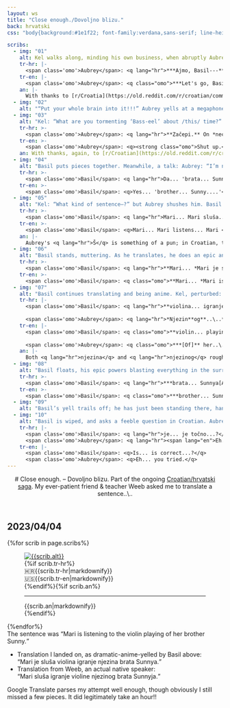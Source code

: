 ```yaml
---
layout: ws
title: "Close enough./Dovoljno blizu."
back: hrvatski
css: "body{background:#1e1f22; font-family:verdana,sans-serif; line-height:1.65; color:#e0e1e5; text-align:center;} /*hr*/ [lang=hr]{font-style:italic;} [lang=hr] [lang=en]{font-style:normal;} [lang=hr] em,[lang=hr] strong{text-transform:uppercase;} /*header+footer*/ footer{font-size:.75em;} header{margin:0 auto;} h1{font-size:2em; line-height:1.25; padding:.5em 0;} h1 span{display:inline-block;} /*layout*/ article{background:#bcb3a3; max-width:850px; margin:2em auto; font-size:.85em; color:#4a3d2a; padding:.5em;} article ::selection{background:#aaa08e; color:inherit;} h2{font-weight:normal; padding:0 0 .5em; font-size:.85em;} .imgs{margin:.25em 0;} .imgs a:hover,.imgs a:focus,.imgs a:active{opacity:.5;} article p{text-align:left;} figcaption{padding:.5em; color:inherit;} .flag{float:left; margin-right:.5em;} .tr p{margin:.35em 0 .35em 1.5em; line-height:1.35;} hr{opacity:0;} .an{margin-top:-.5em; line-height:1.35;} #end{background:#313338; border-radius:.25em; max-width:850px; margin:0 auto; padding:1em; line-height:1.5;} #end div{margin:-1em 0;} #end q{font-weight:bold;} #end ul{margin:1em 0 1.15em; list-style-type:none;} #end li{margin:.5em 0;} /*bigger*/ @media only screen and (min-width:550px){figcaption{font-size:1em; max-width:27.5em; margin:-.5em auto 0;} .an{font-size:.85em; margin-left:1.75em; padding-right:3.25em;}} /*figcaption{padding:.5em 1em; max-width:650px; margin:0 auto;} .tr{overflow:auto; margin:0 auto;} .tr div{float:left; width:50%;} .tr-hr{padding-right:.5em;} .tr-en{padding-left:.5em;} .flag{margin:0; float:none; width:100%;} .tr p{margin:.5em 0;} hr{margin:.5em 0 1em;}}*/"

scribs:
  - img: "01"
    alt: Kel walks along, minding his own business, when abruptly Aubrey yells at Basil. Basil screams, with question marks, in response.
    tr-hr: |-
      <span class='omo'>Aubrey</span>: <q lang="hr">***Ajmo, Basil---** nisi glupan!!!*</q>
    tr-en: |-
      <span class='omo'>Aubrey</span>: <q class="omo">***Let's go, Basil---** you're not [a] stupid guy!!!*</q>
    an: |-
      With thanks to [r/Croatia](https://old.reddit.com/r/croatian/comments/l0o67a/meaning_and_usage_of_tvojima/) for pointing me towards the "let's go." <q lang="hr">Ajmo</q> is shortened; like "let us go" to "let's go," no one uses the long version.
  - img: "02"
    alt: "“Put your whole brain into it!!!” Aubrey yells at a megaphone; Basil is crouched on the ground, reaching at puzzle pieces, screaming. Kel runs over, exclaiming “What the—?”"
  - img: "03"
    alt: "Kel: “What are you tormenting ‘Bass-eel’ about /this/ time?” Aubrey nudges him back, grumbling Croatian. Kel clears his throat. He is clueless. (Basil mutters Croatian in the background.)"
    tr-hr: >-
      <span class='omo'>Aubrey</span>: <q lang="hr">**Začepi.** On *neće* učit[i]---</q>
    tr-en: >-
      <span class='omo'>Aubrey</span>: <q><strong class="omo">Shut up.</strong> He <em class="omo">will not</em> learn---</q>
    an: With thanks, again, to [r/Croatian](https://old.reddit.com/r/croatia/comments/hwt69r/how_to_say_shut_the_fuck_up_in_croatian/). Kel's "bass-eel" references how "Basil" might sound with an accent; the Croatian letter "i" sounds like "ee," and there's no equivalent of the English "ay"-as-in-"may" sound. Don't make fun of people's accents, kids.
  - img: "04"
    alt: "Basil puts pieces together. Meanwhile, a talk: Aubrey: “I’m not ‘torturing’ him,” (Kel: “Tormenting.” Aubrey: “/Whatever/”) “I gave him /one/ sentence to translate… an /hour/ ago.” Kel: “You /sure/ that’s not torture—” Aubrey: “He /knows/ the pieces, he’s just gotta…” Then Basil mutters something."
    tr-hr: >-
      <span class='omo'>Basil</span>: <q lang="hr">Da... 'brata... Sunnya....'</q>
    tr-en: >-
      <span class='omo'>Basil</span>: <q>Yes... 'brother... Sunny....'</q>
  - img: "05"
    alt: "Kel: “What kind of sentence—?” but Aubrey shushes him. Basil mutters something (translation below), involving the names ‘Mari’ and ‘Sunny.’ Kel: “Did it /have/ to involve them…?” Aubrey: “[Yes]. Absolutely.”"
    tr-hr: >-  
      <span class='omo'>Basil</span>: <q lang="hr">Mari... Mari sluša... Mari *je* sluša... <span lang="en">[unintelligible]</span>... brata Sunnya..\..</q>
    tr-en: >-  
      <span class='omo'>Basil</span>: <q>Mari... Mari listens... Mari <em class="omo">is</em> listen[ing]... [unintelligible]... brother Sunny..\..</q>
    an: |-
      Aubrey's <q lang="hr">Š</q> is something of a pun; in Croatian, that's a letter that sounds like "sh."
  - img: "06"
    alt: "Basil stands, muttering. As he translates, he does an epic anime power-up pose."
    tr-hr: >-  
      <span class='omo'>Basil</span>: <q lang="hr">**Mari... *Mari je sluša...***</q>
    tr-en: >-  
      <span class='omo'>Basil</span>: <q class="omo">**Mari... *Mari is listen[ing]...***</q>
  - img: "07"
    alt: "Basil continues translating and being anime. Kel, perturbed: “the /heck/ have you been doing to our friend”; Aubrey, not listening, mutters a correction."
    tr-hr: |-
      <span class='omo'>Basil</span>: <q lang="hr">**violina... igranje... *njezina...***</q>
      
      <span class='omo'>Aubrey</span>: <q lang="hr">*Njezin**og**..\..*</q>
    tr-en: |-
      <span class='omo'>Basil</span>: <q class="omo">**violin... playing... *her...***</q>
      
      <span class='omo'>Aubrey</span>: <q class="omo">***[Of]** her..\..*</q>
    an: |-
      Both <q lang="hr">njezina</q> and <q lang="hr">njezinog</q> roughly translate to "her"; the ending difference is a grammar thing.
  - img: "08"
    alt: "Basil floats, his epic powers blasting everything in the surroundings."
    tr-hr: >-  
      <span class='omo'>Basil</span>: <q lang="hr">***brata... Sunnya[AAAAA]***</q>
    tr-en: >-  
      <span class='omo'>Basil</span>: <q class="omo">***brother... Sunny [AAAAA]***</q>
  - img: "09"
    alt: "Basil’s yell trails off; he has just been standing there, hands raised in a double fistpump. Then he anticlimactically drops into a ball."
  - img: "10"
    alt: "Basil is wiped, and asks a feeble question in Croatian. Aubrey replies in turn; Kel, offering Basil drink: “Oh, come on—”; Aubrey, patting Basil on the back: “Close enough.” Basil: “y..yaayyyy....”"
    tr-hr: |-
      <span class='omo'>Basil</span>: <q lang="hr">je... je točno...?</q>  
      <span class='omo'>Aubrey</span>: <q lang="hr"><span lang="en">Eh...</span> pokušao si.</q>
    tr-en: |-
      <span class='omo'>Basil</span>: <q>Is... is correct...?</q>  
      <span class='omo'>Aubrey</span>: <q>Eh... you tried.</q>
---
```

<header markdown="1">
# <span>Close enough.</span> – <span lang="hr">Dovoljno blizu.</span>
Part of the ongoing <a href="{%include url.html%}/hrvatski">Croatian/<span lang="hr">hrvatski</span> saga</a>. My ever-patient friend & teacher Weeb asked me to translate a sentence..\..
</header>
<main><article><h2>2023/04/04</h2>{%for scrib in page.scribs%}<figure><div class="imgs"><a href="{%include url.html%}/assets/img/hr/2023-04-04/{{scrib.img}}.png"><img src="{%include url.html%}/assets/img/hr/2023-04-04/{{scrib.img}}.png" alt="{{scrib.alt}}"></a></div><figcaption>{%if scrib.tr-hr%}<div class="tr"><div class="tr-hr"><span class="flag">🇭🇷</span>{{scrib.tr-hr|markdownify}}</div><div class="tr-en"><span class="flag">🇺🇸</span>{{scrib.tr-en|markdownify}}</div></div>{%endif%}{%if scrib.an%}<hr><div class="an">{{scrib.an|markdownify}}</div>{%endif%}</figcaption></figure>{%endfor%}</article><div id="end"><div markdown="1">
The sentence was <q>Mari is listening to the violin playing of her brother Sunny.</q>

- Translation I landed on, as dramatic-anime-yelled by Basil above:  
<q lang="hr">Mari je sluša violina igranje njezina brata Sunnya.</q>
- Translation from Weeb, an actual native speaker:  
<q lang="hr">Mari sluša igranje violine njezinog brata Sunnyja.</q>

Google&nbsp;Translate parses my attempt well enough, though obviously I still missed a few pieces. It did legitimately take an hour!!
</div></div></main>